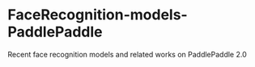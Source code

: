 # FaceRecognition-models-PaddlePaddle
Recent face recognition models and related works on PaddlePaddle 2.0
